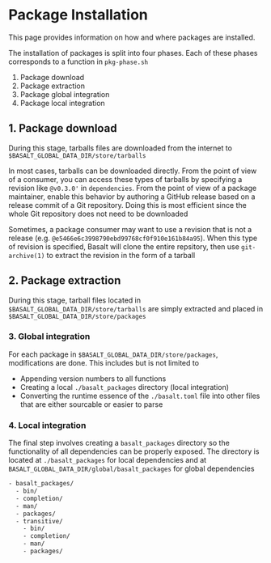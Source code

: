 # Package Installation

This page provides information on how and where packages are installed.

The installation of packages is split into four phases. Each of these phases corresponds to a function in `pkg-phase.sh`

1. Package download
2. Package extraction
3. Package global integration
4. Package local integration

## 1. Package download

During this stage, tarballs files are downloaded from the internet to `$BASALT_GLOBAL_DATA_DIR/store/tarballs`

In most cases, tarballs can be downloaded directly. From the point of view of a consumer, you can access these types of tarballs by specifying a revision like `@v0.3.0'` in `dependencies`. From the point of view of a package maintainer, enable this behavior by authoring a GitHub release based on a release commit of a Git repository. Doing this is most efficient since the whole Git repository does not need to be downloaded

Sometimes, a package consumer may want to use a revision that is not a release (e.g. `@e5466e6c3998790ebd99768cf0f910e161b84a95`). When this type of revision is specified, Basalt will clone the entire repsitory, then use `git-archive(1)` to extract the revision in the form of a tarball

## 2. Package extraction

During this stage, tarball files located in `$BASALT_GLOBAL_DATA_DIR/store/tarballs` are simply extracted and placed in `$BASALT_GLOBAL_DATA_DIR/store/packages`

### 3. Global integration

For each package in `$BASALT_GLOBAL_DATA_DIR/store/packages`, modifications are done. This includes but is not limited to

- Appending version numbers to all functions
- Creating a local `./basalt_packages` directory (local integration)
- Converting the runtime essence of the `./basalt.toml` file into other files that are either sourcable or easier to parse

### 4. Local integration

The final step involves creating a `basalt_packages` directory so the functionality of all dependencies can be properly exposed. The directory is located at `./basalt_packages` for local dependencies and at `BASALT_GLOBAL_DATA_DIR/global/basalt_packages` for global dependencies

```txt
- basalt_packages/
  - bin/
  - completion/
  - man/
  - packages/
  - transitive/
    - bin/
    - completion/
    - man/
    - packages/
```
